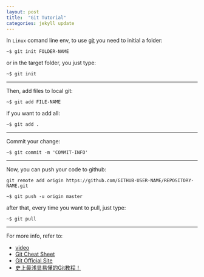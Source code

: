 ```yaml
---
layout: post
title:  "Git Tutorial"
categories: jekyll update
---
```

In `Linux` comand line env, to use [git](https://en.wikipedia.org/wiki/Git) you need to initial a folder:

`~$ git init FOLDER-NAME`

or in the target folder, you just type:

`~$ git init`

---
Then, add files to local git:

`~$ git add FILE-NAME`

if you want to add all:

`~$ git add .`

---
Commit your change:

`~$ git commit -m 'COMMIT-INFO'`

---
Now, you can push your code to github:

`
git remote add origin https://github.com/GITHUB-USER-NAME/REPOSITORY-NAME.git
`

`~$ git push -u origin master`

after that, every time you want to pull, just type:

`~$ git pull`

---
For more info, refer to:
- [video](https://www.youtube.com/watch?v=SWYqp7iY_Tc)
- [Git Cheat Sheet](https://gitee.com/liaoxuefeng/learn-java/raw/master/teach/git-cheatsheet.pdf)
- [Git Official Site](https://git-scm.com/)
- [史上最浅显易懂的Git教程！](https://www.liaoxuefeng.com/wiki/896043488029600)
